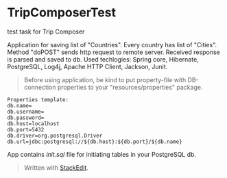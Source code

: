 
# TripComposerTest
test task for Trip Composer

Application for saving list of "Countries". Every country has list of "Cities".
Method "doPOST" sends http request to remote server. Received response is parsed and saved to db.
Used techlogies: Spring core, Hibernate, PostgreSQL, Log4j, Apache HTTP Client, Jackson, Junit.

>Before using application, be kind to put property-file with DB-connection properties to your "resources/properties" package.

    Properties template:
    db.name=
    db.username=
    db.password=
    db.host=localhost
    db.port=5432
    db.driver=org.postgresql.Driver
    db.url=jdbc:postgresql://${db.host}:${db.port}/${db.name}

App contains *init.sql* file for initiating tables in your PostgreSQL db.


> Written with [StackEdit](https://stackedit.io/).
